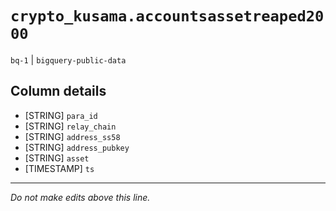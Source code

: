 # `crypto_kusama.accountsassetreaped2000`
`bq-1` | `bigquery-public-data`

## Column details
* [STRING]    `para_id`
* [STRING]    `relay_chain`
* [STRING]    `address_ss58`
* [STRING]    `address_pubkey`
* [STRING]    `asset`
* [TIMESTAMP] `ts`

-------------------------------------------------------------------------------
*Do not make edits above this line.*
